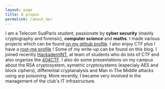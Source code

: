 ```yaml
---
layout: page
title: À propos
permalink: /about_me/
---
```

I am a Telecom SudParis student, passionate by **cyber security** (mainly cryptography and forensic), **computer science** and **maths**. I made various projects which can be found [on my github profile](https://github.com/acmo0). I also enjoy CTF plus I have a [root-me profile](https://root-me.org/acmo0) ! Some of my write-up can be found on this blog. I joined recently [HackademINT](https://www.hackademint.org), at  team of students who do lots of CTF and also organize the [404CTF](https://www.404ctf.fr). I also do some presentations on my campus about the RSA cryptosystem, symetric cryptosystems (especialy AES and block ciphers), differential cryptanalysis and Man in The Middle attacks using arp poisoning.
More recently, I became very involved in the management of the club's IT infrastructure.
